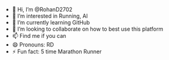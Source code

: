 - 👋 Hi, I’m @RohanD2702
- 👀 I’m interested in Running, AI
- 🌱 I’m currently learning GitHub
- 💞️ I’m looking to collaborate on how to best use this platform
- 📫 Find me if you can
- 😄 Pronouns: RD
- ⚡ Fun fact: 5 time Marathon Runner

<!---
RohanD2702/RohanD2702 is a ✨ special ✨ repository because its `README.md` (this file) appears on your GitHub profile.
You can click the Preview link to take a look at your changes.
--->
